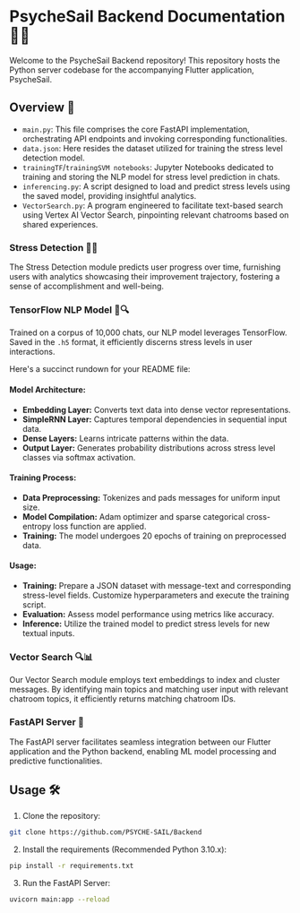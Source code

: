 # PsycheSail Backend Documentation 🧠⛵

Welcome to the PsycheSail Backend repository! This repository hosts the Python server codebase for the accompanying Flutter application, PsycheSail.

## Overview 🌟

- `main.py`: This file comprises the core FastAPI implementation, orchestrating API endpoints and invoking corresponding functionalities.
- `data.json`: Here resides the dataset utilized for training the stress level detection model.
- `trainingTF`/`trainingSVM notebooks`: Jupyter Notebooks dedicated to training and storing the NLP model for stress level prediction in chats.
- `inferencing.py`: A script designed to load and predict stress levels using the saved model, providing insightful analytics.
- `VectorSearch.py`: A program engineered to facilitate text-based search using Vertex AI Vector Search, pinpointing relevant chatrooms based on shared experiences.

### Stress Detection 💆‍♂️

The Stress Detection module predicts user progress over time, furnishing users with analytics showcasing their improvement trajectory, fostering a sense of accomplishment and well-being.

### TensorFlow NLP Model 🧠🔍

Trained on a corpus of 10,000 chats, our NLP model leverages TensorFlow. Saved in the `.h5` format, it efficiently discerns stress levels in user interactions.

Here's a succinct rundown for your README file:

#### Model Architecture:
- **Embedding Layer:** Converts text data into dense vector representations.
- **SimpleRNN Layer:** Captures temporal dependencies in sequential input data.
- **Dense Layers:** Learns intricate patterns within the data.
- **Output Layer:** Generates probability distributions across stress level classes via softmax activation.

#### Training Process:
- **Data Preprocessing:** Tokenizes and pads messages for uniform input size.
- **Model Compilation:** Adam optimizer and sparse categorical cross-entropy loss function are applied.
- **Training:** The model undergoes 20 epochs of training on preprocessed data.

#### Usage:
- **Training:** Prepare a JSON dataset with message-text and corresponding stress-level fields. Customize hyperparameters and execute the training script.
- **Evaluation:** Assess model performance using metrics like accuracy.
- **Inference:** Utilize the trained model to predict stress levels for new textual inputs.

### Vector Search 🔍📊

Our Vector Search module employs text embeddings to index and cluster messages. By identifying main topics and matching user input with relevant chatroom topics, it efficiently returns matching chatroom IDs.

### FastAPI Server 🚀

The FastAPI server facilitates seamless integration between our Flutter application and the Python backend, enabling ML model processing and predictive functionalities.

## Usage 🛠️

1. Clone the repository:

```bash
git clone https://github.com/PSYCHE-SAIL/Backend
```

2. Install the requirements (Recommended Python 3.10.x):

```bash
pip install -r requirements.txt
```

3. Run the FastAPI Server:

```bash
uvicorn main:app --reload
```
